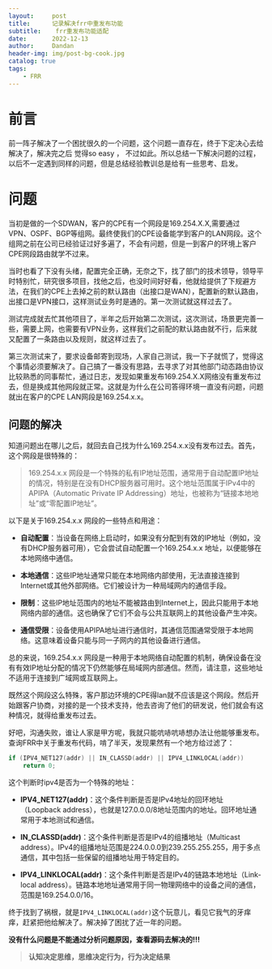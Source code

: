 ```yaml
---
layout:     post
title:      记录解决frr中重发布功能
subtitle:    frr重发布功能适配
date:       2022-12-13
author:     Dandan
header-img: img/post-bg-cook.jpg
catalog: true
tags:
    - FRR
---
```


# 前言
前一阵子解决了一个困扰很久的一个问题，这个问题一直存在，终于下定决心去给解决了，解决完之后 觉得so easy ， 不过如此。所以总结一下解决问题的过程，以后不一定遇到同样的问题，但是总结经验教训总是给有一些思考、启发。

# 问题
当初是做的一个SDWAN，客户的CPE有一个网段是169.254.X.X,需要通过 VPN、OSPF、BGP等组网。最终使我们的CPE设备能学到客户的LAN网段。这个组网之前在公司已经验证过好多遍了，不会有问题，但是一到客户的环境上客户CPE网段路由就学不过来。 
  
当时也看了下没有头绪，配置完全正确，无奈之下，找了部门的技术领导，领导平时特别忙，研究很多项目，找他之后，也没时间好好看，他就给提供了下规避方法，在我们的CPE上去掉之前的默认路由（出接口是WAN），配置新的默认路由，出接口是VPN接口，这样测试业务时是通的。第一次测试就这样过去了。   

测试完成就去忙其他项目了，半年之后开始第二次测试，这次测试，场景更完善一些，需要上网，也需要有VPN业务，这样我们之前配的默认路由就不行，后来就又配置了一条路由以及规则，就这样过去了。   

第三次测试来了，要求设备邮寄到现场，人家自己测试，我一下子就慌了，觉得这个事情必须要解决了。自己搞了一番没有思路，去寻求了对其他部门动态路由协议比较熟悉的同事帮忙，通过日志，发现如果重发布169.254.X.X网络没有重发布过去，但是换成其他网段就正常。这就是为什么在公司答得环境一直没有问题，问题就出在客户的CPE LAN网段是169.254.x.x。

## 问题的解决
知道问题出在哪儿之后，就回去自己找为什么169.254.x.x没有发布过去。首先，这个网段是很特殊的：
> 169.254.x.x 网段是一个特殊的私有IP地址范围，通常用于自动配置IP地址的情况，特别是在没有DHCP服务器可用时。这个地址范围属于IPv4中的APIPA（Automatic Private IP Addressing）地址，也被称为“链接本地地址”或“零配置IP地址”。

以下是关于169.254.x.x 网段的一些特点和用途：

- **自动配置**：当设备在网络上启动时，如果没有分配到有效的IP地址（例如，没有DHCP服务器可用），它会尝试自动配置一个169.254.x.x 地址，以便能够在本地网络中通信。

- **本地通信**：这些IP地址通常只能在本地网络内部使用，无法直接连接到Internet或其他外部网络。它们被设计为一种局域网内的通信手段。

- **限制**：这些IP地址范围内的地址不能被路由到Internet上，因此只能用于本地网络内部的通信。这也确保了它们不会与公共互联网上的其他设备产生冲突。

- **通信受限**：设备使用APIPA地址进行通信时，其通信范围通常受限于本地网络。这意味着设备只能与同一子网内的其他设备进行通信。

总的来说，169.254.x.x 网段是一种用于本地网络自动配置的机制，确保设备在没有有效IP地址分配的情况下仍然能够在局域网内部通信。然而，请注意，这些地址不适用于连接到广域网或互联网上。  

既然这个网段这么特殊，客户那边环境的CPE得lan就不应该是这个网段。然后开始跟客户协商，对接的是一个技术支持，他去咨询了他们的研发说，他们就会有这种情况，就得给重发布过去。 

好吧，沟通失败，谁让人家是甲方呢，我就只能吭哧吭哧想办法让他能够重发布。查询FRR中关于重发布代码，啃了半天，发现果然有一个地方给过滤了：
```C
if (IPV4_NET127(addr) || IN_CLASSD(addr) || IPV4_LINKLOCAL(addr)) 
    return 0;
```
这个判断时ipv4是否为一个特殊的地址：
- **IPV4_NET127(addr)**：这个条件判断是否是IPv4地址的回环地址（Loopback address），也就是127.0.0.0/8地址范围内的地址。回环地址通常用于本地测试和通信。

- **IN_CLASSD(addr)**：这个条件判断是否是IPv4的组播地址（Multicast address）。IPv4的组播地址范围是224.0.0.0到239.255.255.255，用于多点通信，其中包括一些保留的组播地址用于特定目的。

- **IPV4_LINKLOCAL(addr)**：这个条件判断是否是IPv4的链路本地地址（Link-local address）。链路本地地址通常用于同一物理网络中的设备之间的通信，范围是169.254.0.0/16。

终于找到了祸根，就是```IPV4_LINKLOCAL(addr)```这个玩意儿，看见它我气的牙痒痒，赶紧把他给解决了。解决掉了困扰了近一年的问题。

**没有什么问题是不能通过分析问题原因，查看源码去解决的!!!**  



> **认知决定思维，思维决定行为，行为决定结果**